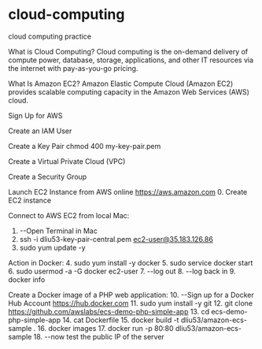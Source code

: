 # cloud-computing
cloud computing practice

What is Cloud Computing?
Cloud computing is the on-demand delivery of compute power, database, storage, applications, and other IT resources via the internet with pay-as-you-go pricing.

What Is Amazon EC2?
Amazon Elastic Compute Cloud (Amazon EC2) provides scalable computing capacity in the Amazon Web Services (AWS) cloud. 


Sign Up for AWS

Create an IAM User

Create a Key Pair
  chmod 400 my-key-pair.pem

Create a Virtual Private Cloud (VPC)

Create a Security Group



Launch EC2 Instance from AWS online https://aws.amazon.com
  0. Create EC2 instance
   
Connect to AWS EC2 from local Mac:
  1. --Open Terminal in Mac
  2. ssh -i dliu53-key-pair-central.pem ec2-user@35.183.126.86
  3. sudo yum update -y
  
Action in Docker:
  4. sudo yum install -y docker
  5. sudo service docker start
  6. sudo usermod -a -G docker ec2-user
  7. --log out
  8. --log back in
  9. docker info
  
Create a Docker image of a PHP web application:
  10. --Sign up for a Docker Hub Account https://hub.docker.com
  11. sudo yum install -y git
  12. git clone https://github.com/awslabs/ecs-demo-php-simple-app
  13. cd ecs-demo-php-simple-app
  14. cat Dockerfile
  15. docker build -t dliu53/amazon-ecs-sample .
  16. docker images
  17. docker run -p 80:80 dliu53/amazon-ecs-sample
  18. --now test the public IP of the server 
  
  
  
  
  
  
  






